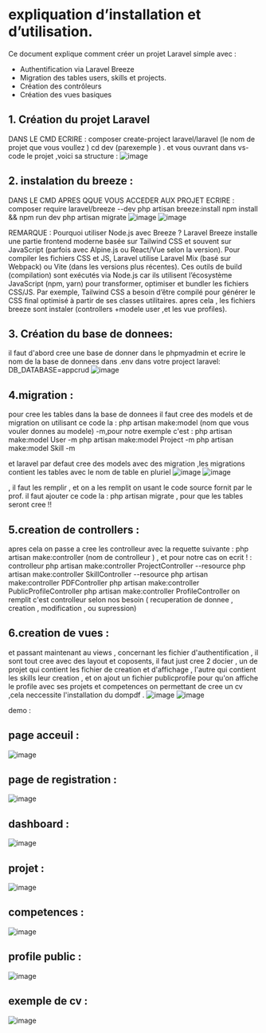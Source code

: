 # expliquation d’installation et d’utilisation.

Ce document explique comment créer un projet Laravel simple avec :
- Authentification via Laravel Breeze
- Migration des tables users, skills et projects.
- Création des contrôleurs
- Création des vues basiques

## 1. Création du projet Laravel
 DANS LE CMD ECRIRE :
composer create-project laravel/laravel (le nom de projet que vous voullez )
cd dev (parexemple ) .
et vous ouvrant dans vs-code le projet ,voici sa structure :
![image](https://github.com/user-attachments/assets/1a962687-7d71-4f66-8745-33e1df38ca6d)

## 2. instalation du breeze :
DANS LE CMD APRES QQUE VOUS ACCEDER AUX PROJET ECRIRE :
composer require laravel/breeze --dev
php artisan breeze:install
npm install && npm run dev
php artisan migrate
![image](https://github.com/user-attachments/assets/69c69c65-b715-47bf-998e-3695d2cda6de)
![image](https://github.com/user-attachments/assets/709af7c3-fb88-46c9-af86-e9e2feef5a63)

REMARQUE : 
Pourquoi utiliser Node.js avec Breeze ?
Laravel Breeze installe une partie frontend moderne basée sur Tailwind CSS et 
souvent sur JavaScript (parfois avec Alpine.js ou React/Vue selon la version).
Pour compiler les fichiers CSS et JS, Laravel utilise Laravel Mix (basé sur Webpack) 
ou Vite (dans les versions plus récentes).
Ces outils de build (compilation) sont exécutés via Node.js car ils utilisent l’écosystème
JavaScript (npm, yarn) pour transformer, optimiser et bundler les fichiers CSS/JS.
Par exemple, Tailwind CSS a besoin d’être compilé pour générer le CSS final optimisé à partir de ses classes utilitaires.
apres cela , les fichiers breeze sont instaler (controllers +modele user ,et les vue profiles).

## 3. Création du base de donnees:
il faut d'abord cree une base de donner dans le phpmyadmin et ecrire le nom de la base de donnees
dans .env dans votre project laravel: 
DB_DATABASE=appcrud
![image](https://github.com/user-attachments/assets/3e79c42a-48db-451f-b3fa-36442869aa6d)


## 4.migration :
pour cree les tables dans la base de donnees il faut cree des models et de migration on utilisant ce code la :
php artisan make:model (nom que vous vouler donnes au modele) -m,pour notre exemple c'est :
php artisan make:model User -m
php artisan make:model Project -m
php artisan make:model Skill -m

et laravel par defaut cree des models avec des migration ,les migrations contient les tables avec le nom de table en pluriel 
![image](https://github.com/user-attachments/assets/48c0c6ec-d0d2-45fe-a885-a85baa3e09fc)
![image](https://github.com/user-attachments/assets/34949ecf-198c-427b-8b3e-4b6976383b09)


, il faut les remplir , et on a les remplit on usant le code source fornit par le prof. 
il faut ajouter ce code la : php artisan migrate , pour que les tables seront cree !! 


## 5.creation de controllers  :
apres cela on passe a cree les controlleur avec la requette suivante :
php artisan make:controller (nom de controlleur ) , et pour notre cas on ecrit ! :
controlleur  php artisan make:controller ProjectController --resource
php artisan make:controller SkillController --resource
php artisan make:controller PDFController
php artisan make:controller PublicProfileController
php artisan make:controller ProfileController 
on remplit c'est controlleur selon nos besoin ( recuperation de donnee , creation , modification , ou supression) 

## 6.creation de vues  :
et passant maintenant au views , concernant les fichier d'authentification , il sont tout cree avec des layout et coposents,
il faut just cree 2 docier , un de projet qui contient les fichier de creation et d'affichage , l'autre qui contient les skills
leur creation , et on ajout un fichier publicprofile pour qu'on affiche le profile avec ses projets et competences on
permettant de cree un cv ,cela neccessite l'installation du dompdf .
![image](https://github.com/user-attachments/assets/c725722c-e714-4741-b045-058a4137ae94)
![image](https://github.com/user-attachments/assets/36bee9e3-9860-4d5f-98ed-34bf275eb022)

demo :
## page acceuil :


![image](https://github.com/user-attachments/assets/ec0c8516-b99b-48f4-aedc-5fcc90183094)


## page de registration :
![image](https://github.com/user-attachments/assets/390cf444-f91a-461e-8895-7163f63800ee)

## dashboard :
![image](https://github.com/user-attachments/assets/a0769304-d801-4326-8273-20698727d191)

## projet :

![image](https://github.com/user-attachments/assets/9279277b-d255-49d5-a1ac-58c40c003b7c)

## competences :

![image](https://github.com/user-attachments/assets/52561e4c-5df4-4914-aede-bf03cdec396d)

## profile public :

![image](https://github.com/user-attachments/assets/b3ae311a-943e-454a-b948-4c04580e9c38)

## exemple de cv :

![image](https://github.com/user-attachments/assets/101ab72c-0f12-49ad-9eda-0e90876eee1b)


